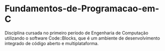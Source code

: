 # Fundamentos-de-Programacao-em-C
Disciplina cursada no primeiro período de Engenharia de Computação utilizando o software Code::Blocks, que é um ambiente de desenvolvimento integrado de código aberto e multiplataforma.
